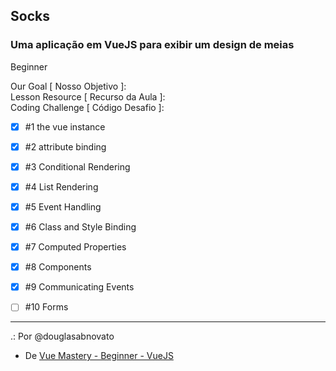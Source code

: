 ## Socks
### Uma aplicação em VueJS para exibir um design de meias

Beginner

Our Goal [ Nosso Objetivo ]:<br/>
Lesson Resource [ Recurso da Aula ]:<br/>
Coding Challenge [ Código Desafio ]:

- [x] #1 the vue instance

- [x] #2 attribute binding 

- [x] #3 Conditional Rendering 

- [x] #4 List Rendering  

- [x] #5 Event Handling 

- [x] #6 Class and Style Binding   

- [x] #7 Computed Properties   

- [x] #8 Components

- [x] #9 Communicating Events  

- [ ] #10 Forms
---

.: Por @douglasabnovato
- De [Vue Mastery - Beginner - VueJS](https://www.vuemastery.com/courses-path/beginner)
